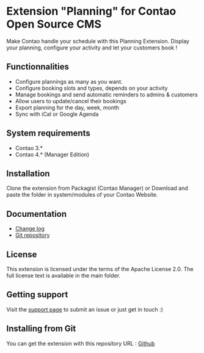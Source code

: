 Extension "Planning" for Contao Open Source CMS
======================

Make Contao handle your schedule with this Planning Extension. Display your planning, configure your activity and let your customers book !

Functionnalities
-------------------
 * Configure plannings as many as you want.
 * Configure booking slots and types, depends on your activity
 * Manage bookings and send automatic reminders to admins & customers
 * Allow users to update/cancel their bookings
 * Export planning for the day, week, month
 * Sync with iCal or Google Agenda

System requirements
-------------------

 * Contao 3.*
 * Contao 4.* (Manager Edition)


Installation
------------

Clone the extension from Packagist (Contao Manager)
or
Download and paste the folder in system/modules of your Contao Website.

Documentation
-------------

 * [Change log][1]
 * [Git repository][2]


License
-------

This extension is licensed under the terms of the Apache License 2.0. The full license text is
available in the main folder.


Getting support
---------------

Visit the [support page][3] to submit an issue or just get in touch :)


Installing from Git
-------------------

You can get the extension with this repository URL : [Github][2]

[1]: CHANGELOG.md
[2]: https://github.com/webexmachina/contao-planning
[3]: https://www.webexmachina.fr/